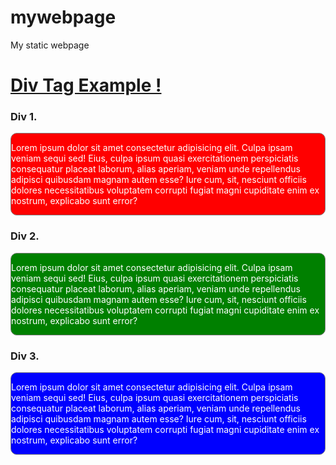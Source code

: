 # mywebpage
My static webpage

<h1><u>Div Tag Example !</u></h1>
    <h3>Div 1.</h3>
    <div style="border: 1px solid gray; background-color: red; border-radius: 10px;"><p style="color: white;">
        Lorem ipsum dolor sit amet consectetur adipisicing elit. Culpa ipsam veniam sequi sed! Eius, culpa ipsum quasi
exercitationem perspiciatis consequatur placeat laborum, alias aperiam, veniam unde repellendus adipisci quibusdam
magnam autem esse? Iure cum, sit, nesciunt officiis dolores necessitatibus voluptatem corrupti fugiat magni cupiditate
enim ex nostrum, explicabo sunt error?
    </p></div>
    <h3>Div 2.</h3>
    <div style="border: 1px solid gray; background-color: green; border-radius: 10px;"><p style="color: white;">
        Lorem ipsum dolor sit amet consectetur adipisicing elit. Culpa ipsam veniam sequi sed! Eius, culpa ipsum quasi
exercitationem perspiciatis consequatur placeat laborum, alias aperiam, veniam unde repellendus adipisci quibusdam
magnam autem esse? Iure cum, sit, nesciunt officiis dolores necessitatibus voluptatem corrupti fugiat magni cupiditate
enim ex nostrum, explicabo sunt error?
    </p></div>
    <h3>Div 3.</h3>
    <div style="border: 1px solid gray; background-color: blue; border-radius: 10px;"><p style="color: white;">
        Lorem ipsum dolor sit amet consectetur adipisicing elit. Culpa ipsam veniam sequi sed! Eius, culpa ipsum quasi
exercitationem perspiciatis consequatur placeat laborum, alias aperiam, veniam unde repellendus adipisci quibusdam
magnam autem esse? Iure cum, sit, nesciunt officiis dolores necessitatibus voluptatem corrupti fugiat magni cupiditate
enim ex nostrum, explicabo sunt error?
    </p></div>
